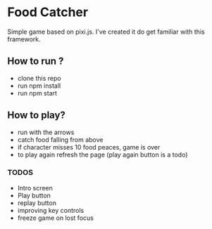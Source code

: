 # Food Catcher

Simple game based on pixi.js. I've created it do get familiar with this framework.

## How to run ?

- clone this repo
- run npm install
- run npm start

## How to play?

- run with the arrows
- catch food falling from above
- if character misses 10 food peaces, game is over
- to play again refresh the page (play again button is a todo)

### TODOS

- Intro screen
- Play button
- replay button
- improving key controls
- freeze game on lost focus
